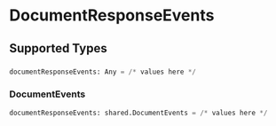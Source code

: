# DocumentResponseEvents


## Supported Types

### 

```python
documentResponseEvents: Any = /* values here */
```

### DocumentEvents

```python
documentResponseEvents: shared.DocumentEvents = /* values here */
```

